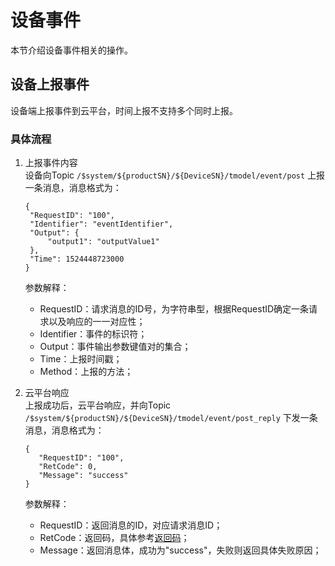 # 设备事件
本节介绍设备事件相关的操作。
## 设备上报事件
设备端上报事件到云平台，时间上报不支持多个同时上报。
### 具体流程
1. 上报事件内容  
   设备向Topic `/$system/${productSN}/${DeviceSN}/tmodel/event/post` 上报一条消息，消息格式为：
   ```
   {
   	"RequestID": "100",
   	"Identifier": "eventIdentifier",
   	"Output": {
   		"output1": "outputValue1"
   	},
   	"Time": 1524448723000
   }
   ```
   参数解释：
   - RequestID：请求消息的ID号，为字符串型，根据RequestID确定一条请求以及响应的一一对应性；
   - Identifier：事件的标识符；
   - Output：事件输出参数键值对的集合；
   - Time：上报时间戳；
   - Method：上报的方法；
   
2. 云平台响应  
   上报成功后，云平台响应，并向Topic `/$system/${productSN}/${DeviceSN}/tmodel/event/post_reply` 下发一条消息，消息格式为：
   ```
   {
	  "RequestID": "100",
	  "RetCode": 0,
	  "Message": "success"
   }
   ```
   参数解释：
   - RequestID：返回消息的ID，对应请求消息ID；
   - RetCode：返回码，具体参考[返回码](uiot-core/api_guide/retcode)；
   - Message：返回消息体，成功为"success"，失败则返回具体失败原因；
